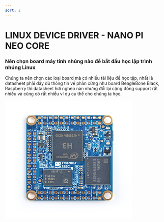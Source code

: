 ```yaml
---
sort: 2
---
```


# LINUX DEVICE DRIVER - NANO PI NEO CORE

### Nên chọn board máy tính nhúng nào để bắt đầu học lập trình nhúng Linux

Chúng ta nên chọn các loại board mà có nhiều tài liệu để học tập, nhất là datasheet phải đầy đủ
thông tin về phần cứng như board BeagleBone Black, Raspberry thì datasheet hơi nghèo nàn nhưng đổi
lại cộng đồng support rất nhiều và cũng có rất nhiều ví dụ cụ thể cho chúng ta học.


![this screenshot](/images/nanopi-neo-core-lap-trinh-nhung-linux.png)
